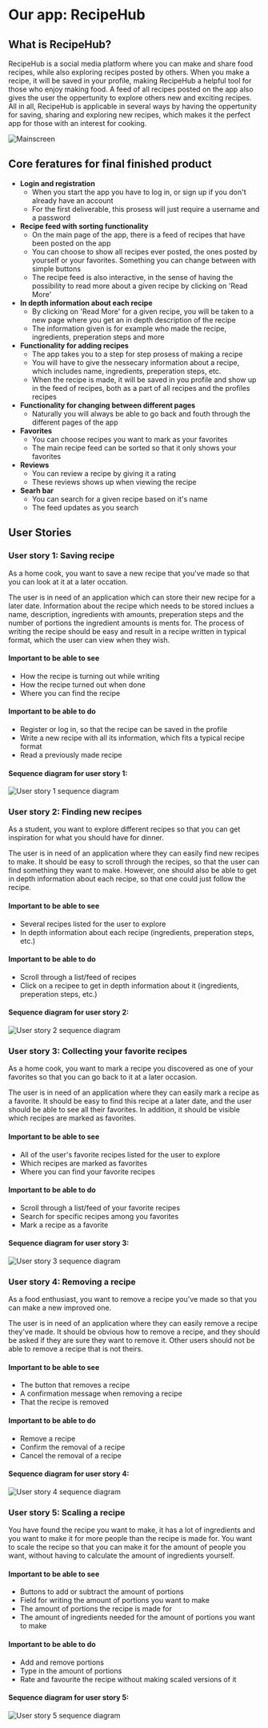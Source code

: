 # Our app: RecipeHub

## What is RecipeHub?

RecipeHub is a social media platform where you can make and share food recipes, while also exploring recipes posted by others. When you make a recipe, it will be saved in your profile, making RecipeHub a helpful tool for those who enjoy making food. A feed of all recipes posted on the app also gives the user the oppertunity to explore others new and exciting recipes. All in all, RecipeHub is applicable in several ways by having the oppertunity for saving, sharing and exploring new recipes, which makes it the perfect app for those with an interest for cooking.

![Mainscreen](https://i.imgur.com/Ojy8xZQ.png)

## Core feratures for final finished product

- **Login and registration**
  - When you start the app you have to log in, or sign up if you don't already have an account
  - For the first deliverable, this prosess will just require a username and a password
- **Recipe feed with sorting functionality**
  - On the main page of the app, there is a feed of recipes that have been posted on the app
  - You can choose to show all recipes ever posted, the ones posted by yourself or your favorites. Something you can change between with simple buttons
  - The recipe feed is also interactive, in the sense of having the possibility to read more about a given recipe by clicking on 'Read More'
- **In depth information about each recipe**
  - By clicking on 'Read More' for a given recipe, you will be taken to a new page where you get an in depth description of the recipe
  - The information given is for example who made the recipe, ingredients, preperation steps and more
- **Functionality for adding recipes**
  - The app takes you to a step for step prosess of making a recipe
  - You will have to give the nessecary information about a recipe, which includes name, ingredients, preperation steps, etc.
  - When the recipe is made, it will be saved in you profile and show up in the feed of recipes, both as a part of all recipes and the profiles recipes
- **Functionality for changing between different pages**
  - Naturally you will always be able to go back and fouth through the different pages of the app
- **Favorites**
  - You can choose recipes you want to mark as your favorites
  - The main recipe feed can be sorted so that it only shows your favorites
- **Reviews**
  - You can review a recipe by giving it a rating
  - These reviews shows up when viewing the recipe
- **Searh bar**
  - You can search for a given recipe based on it's name
  - The feed updates as you search

## User Stories

### User story 1: Saving recipe

As a home cook, you want to save a new recipe that you've made so that you can look at it at a later occation.

The user is in need of an application which can store their new recipe for a later date. Information about the recipe which needs to be stored inclues a name, description, ingredients with amounts, preperation steps and the number of portions the ingredient amounts is ments for. The process of writing the recipe should be easy and result in a recipe written in typical format, which the user can view when they wish.


#### Important to be able to see

- How the recipe is turning out while writing
- How the recipe turned out when done
- Where you can find the recipe

#### Important to be able to do

- Register or log in, so that the recipe can be saved in the profile
- Write a new recipe with all its information, which fits a typical recipe format
- Read a previously made recipe


#### Sequence diagram for user story 1: 
![User story 1 sequence diagram](https://i.imgur.com/770zMrO.png)


### User story 2: Finding new recipes

As a student, you want to explore different recipes so that you can get inspiration for what you should have for dinner.

The user is in need of an application where they can easily find new recipes to make. It should be easy to scroll through the recipes, so that the user can find something they want to make. However, one should also be able to get in depth information about each recipe, so that one could just follow the recipe.


#### Important to be able to see

- Several recipes listed for the user to explore
- In depth information about each recipe (ingredients, preperation steps, etc.)

#### Important to be able to do

- Scroll through a list/feed of recipes
- Click on a recipee to get in depth information about it (ingredients, preperation steps, etc.)


#### Sequence diagram for user story 2: 
![User story 2 sequence diagram](https://i.imgur.com/ifausrt.png)



### User story 3: Collecting your favorite recipes

As a home cook, you want to mark a recipe you discovered as one of your favorites so that you can go back to it at a later occasion.

The user is in need of an application where they can easily mark a recipe as a favorite. It should be easy to find this recipe at a later date, and the user should be able to see all their favorites. In addition, it should be visible which recipes are marked as favorites.


#### Important to be able to see

- All of the user's favorite recipes listed for the user to explore
- Which recipes are marked as favorites
- Where you can find your favorite recipes

#### Important to be able to do

- Scroll through a list/feed of your favorite recipes
- Search for specific recipes among you favorites
- Mark a recipe as a favorite



#### Sequence diagram for user story 3: 
![User story 3 sequence diagram](https://i.imgur.com/dXIv6rc.png)


### User story 4: Removing a recipe

As a food enthusiast, you want to remove a recipe you've made so that you can make a new improved one.

The user is in need of an application where they can easily remove a recipe they've made. It should be obvious how to remove a recipe, and they should be asked if they are sure they want to remove it. Other users should not be able to remove a recipe that is not theirs.

#### Important to be able to see

- The button that removes a recipe
- A confirmation message when removing a recipe
- That the recipe is removed

#### Important to be able to do

- Remove a recipe
- Confirm the removal of a recipe
- Cancel the removal of a recipe


#### Sequence diagram for user story 4: 
![User story 4 sequence diagram](https://i.imgur.com/SrmVIpg.png)


### User story 5: Scaling a recipe

You have found the recipe you want to make, it has a lot of ingredients and you want to make it for more people than the recipe is made for. You want to scale the recipe so that you can make it for the amount of people you want, without having to calculate the amount of ingredients yourself.

#### Important to be able to see

- Buttons to add or subtract the amount of portions
- Field for writing the amount of portions you want to make
- The amount of portions the recipe is made for
- The amount of ingredients needed for the amount of portions you want to make

#### Important to be able to do

- Add and remove portions
- Type in the amount of portions
- Rate and favourite the recipe without making scaled versions of it

#### Sequence diagram for user story 5: 
![User story 5 sequence diagram](https://i.imgur.com/t3QXj1S.png)